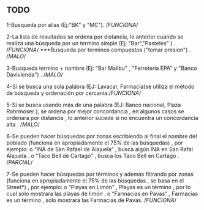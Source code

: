 TODO
-----------
1-Busqueda por alias (Ej:"BK" y "MC").    /*FUNCIONA*/

2-La lista de resultados se ordena por distancia, lo anterior cuando se  realiza una búsqueda por un termino simple  (Ej: "Bar","Pasteles" ) . /*FUNCIONA*/
      ***Busqueda por terminos compuestos ("tomar presion") . /*MALO*/
      
3-Busqueda termino + nombre (Ej: "Bar Malibu" , "Ferreteria EPA" y "Banco Davivienda") . /*MALO*/

4-Sí se busca una sola palabra (EJ: Lavacar, Farmacia)se utiliza el método de búsqueda y ordenación por cercania./*FUNCIONA*/

5-Sí se busca usando más de una palabra (EJ: Banco nacional, Plaza Rohrmoser ), se ordena por mejor concordancia  , en algunos casos se ordenara por distancia , lo anterior sucede si no encuentra un concordancia alta . /*MALO*/

6-Se pueden hacer búsquedas por zonas escribiendo al final el nombre del poblado (funciona en apropiadamente el 75% de las búsquedas) , por ejemplo:
          o “INA de San Rafael de Alajuela” , busca algún INA en San Rafal  Alajuela .
          o	“Taco Bell de Cartago” , busca los Taco Bell en Cartago .     /*PARCIAL*/
          
7-Se pueden hacer búsquedas por términos y además filtrando por zonas (funciona en apropiadamente el 75% de las búsquedas , se basa en el Street*) , por ejemplo:
          o	“Playas en Limón” , Playas es un término , por lo cual solo mostrara las playas de limón .
          o	“Farmacias en Pavas” , Farmacias es un término , solo mostrara las Farmacias de Pavas. /*FUNCIONA*/
          
          
          
          

